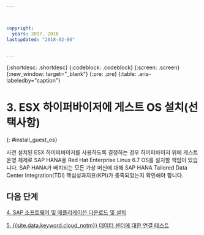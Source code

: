 ```yaml
---



copyright:
  years: 2017, 2018
lastupdated: "2018-02-06"


---
```


{:shortdesc: .shortdesc}
{:codeblock: .codeblock}
{:screen: .screen}
{:new_window: target="_blank"}
{:pre: .pre}
{:table: .aria-labeledby="caption"}

# 3. ESX 하이퍼바이저에 게스트 OS 설치(선택사항)
{: #install_guest_os}

사전 설치된 ESX 하이퍼바이저를 사용하도록 결정하는 경우 하이퍼바이저 위에 게스트 운영 체제로 SAP HANA용 Red Hat Enterprise Linux 6.7 OS를 설치할 책임이 있습니다. SAP HANA가 배치되는 모든 가상 머신에 대해 SAP HANA Tailored Data Center Integration(TDI) 핵심성과지표(KPI)가 충족되었는지 확인해야 합니다.

## 다음 단계

  [4. SAP 소프트웨어 및 애플리케이션 다운로드 및 설치](/docs/infrastructure/sap-hana/hana-installing-SAP-landscape.html)
  
  [5. {{site.data.keyword.cloud_notm}} 데이터 센터에 대한 연결 테스트](/docs/infrastructure/sap-hana/hana-testing-connectivity.html)
